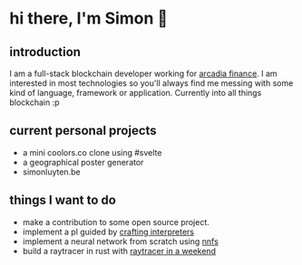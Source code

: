 # hi there, I'm Simon 👋


## introduction
I am a full-stack blockchain developer working for [arcadia finance](https://arcadia.finance). I am interested in most technologies so you'll always find me messing with some kind of language, framework or application. Currently into all things blockchain :p

## current personal projects
- a mini coolors.co clone using #svelte
- a geographical poster generator
- simonluyten.be

## things I want to do
- make a contribution to some open source project.
- implement a pl guided by [crafting interpreters](https://craftinginterpreters.com)
- implement a neural network from scratch using [nnfs](nnfs.io)
- build a raytracer in rust with [raytracer in a weekend](https://raytracing.github.io/)

